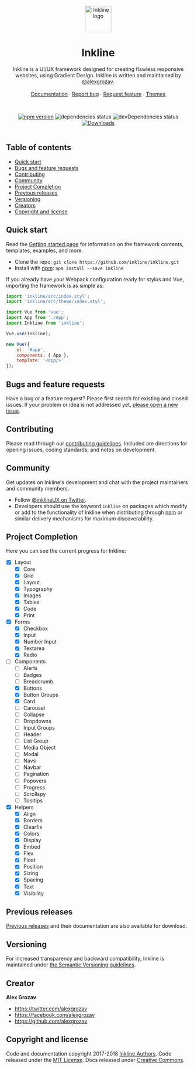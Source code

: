 <p align="center">
  <a href="http://inkline.io/">
    <img src="http://inkline.io/" alt="Inkline logo" width=72 height=72>
  </a>

  <h1 align="center">Inkline</h1>
</p>

<p align="center">
  Inkline is a UI/UX framework designed for creating flawless responsive websites, using Gradient Design. Inkline is 
  written and maintained by <a href="https://twitter.com/alexgrozav">@alexgrozav</a>. 
  <br/>

  <br/>
  <a href="http://inkline.io">Documentation</a>
  ·
  <a href="https://github.com/twbs/bootstrap/issues/new?template=bug.md">Report bug</a>
  ·
  <a href="https://github.com/inkline/inkline/issues/new?template=feature.md&labels=feature">Request feature</a>
  ·
  <a href="http://inkline.io/themes">Themes</a>
</p>

<br/>
  
<p align="center">
  <a href="https://www.npmjs.com/package/inkline"><img src="https://img.shields.io/npm/v/inkline.svg" alt="npm version"></a>
  <img src="https://img.shields.io/david/inkline/inkline.svg?style=popout" alt="dependencies status">
  <img src="https://img.shields.io/david/inkline/inkline.svg?style=popout" alt="devDependencies status">
  <a href="https://www.npmjs.com/package/inkline"><img src="https://img.shields.io/npm/dm/inkline.svg" alt="Downloads"></a>
</a>

<br/>
<br/>

## Table of contents

- [Quick start](#quick-start)
- [Bugs and feature requests](#bugs-and-feature-requests)
- [Contributing](#contributing)
- [Community](#community)
- [Project Completion](#project-completion)
- [Previous releases](#previous-releases)
- [Versioning](#versioning)
- [Creators](#creators)
- [Copyright and license](#copyright-and-license)

## Quick start

Read the [Getting started page](https://inkline.io/docs/getting-started/) for information on the framework contents, templates, examples, and more.

- Clone the repo: `git clone https://github.com/inkline/inkline.git`
- Install with [npm](https://www.npmjs.com): `npm install --save inkline`

If you already have your Webpack configuration ready for stylus and Vue, importing the framework is as simple as:

~~~js
import 'inkline/src/index.styl';
import 'inkline/src/theme/index.styl';

import Vue from 'vue';
import App from './App';
import Inkline from 'inkline';

Vue.use(Inkline);

new Vue({
    el: '#app',
    components: { App },
    template: '<app/>'
});

~~~

## Bugs and feature requests

Have a bug or a feature request? Please first search for existing and closed issues. 
If your problem or idea is not addressed yet, [please open a new issue](https://github.com/inkline/inkline/issues/new).

## Contributing

Please read through our [contributing guidelines](https://github.com/inkline/inkline/blob/master/.github/contributing.md). 
Included are directions for opening issues, coding standards, and notes on development.

## Community

Get updates on Inkline's development and chat with the project maintainers and community members.
- Follow [@inklineUX on Twitter](https://twitter.com/inklineUX).
- Developers should use the keyword `inkline` on packages which modify or add to the functionality of Inkline when distributing through [npm](https://www.npmjs.com/browse/keyword/inkline) or similar delivery mechanisms for maximum discoverability.


## Project Completion

Here you can see the current progress for Inkline:

- [x] Layout
    - [x] Core
    - [x] Grid
    - [x] Layout
    - [x] Typography
    - [x] Images
    - [x] Tables
    - [x] Code
    - [x] Print
- [x] Forms
    - [x] Checkbox
    - [x] Input
    - [x] Number Input
    - [x] Textarea
    - [x] Radio
- [ ] Components
    - [ ] Alerts
    - [ ] Badges
    - [ ] Breadcrumb
    - [x] Buttons
    - [x] Button Groups
    - [x] Card
    - [ ] Carousel
    - [ ] Collapse
    - [ ] Dropdowns
    - [ ] Input Groups
    - [ ] Header
    - [ ] List Group
    - [ ] Media Object
    - [ ] Modal
    - [ ] Navs
    - [ ] Navbar
    - [ ] Pagination
    - [ ] Popovers
    - [ ] Progress
    - [ ] Scrollspy
    - [ ] Tooltips
- [x] Helpers
    - [x] Align
    - [x] Borders
    - [x] Clearfix
    - [x] Colors
    - [x] Display
    - [x] Embed
    - [x] Flex
    - [x] Float
    - [x] Position
    - [x] Sizing
    - [x] Spacing
    - [x] Text
    - [x] Visibility
    
## Previous releases

[Previous releases](https://github.com/inkline/inkline/releases) and their documentation are also available for download.


## Versioning

For increased transparency and backward compatibility, 
Inkline is maintained under [the Semantic Versioning guidelines](https://semver.org/). 

## Creator

**Alex Grozav**

- <https://twitter.com/alexgrozav>
- <https://facebook.com/alexgrozav>
- <https://github.com/alexgrozav>

## Copyright and license
Code and documentation copyright 2017-2018 [Inkline Authors](https://github.com/inkline/inkline/graphs/contributors).
Code released under the [MIT License](https://github.com/inkline/inkline/blob/master/LICENSE). 
Docs released under [Creative Commons](https://github.com/inkline/inkline.io/blob/master/docs/LICENSE).
